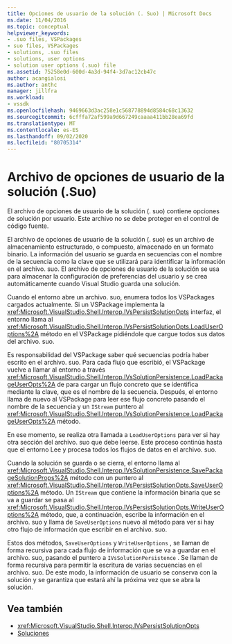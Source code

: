 ```yaml
---
title: Opciones de usuario de la solución (. Suo) | Microsoft Docs
ms.date: 11/04/2016
ms.topic: conceptual
helpviewer_keywords:
- .suo files, VSPackages
- suo files, VSPackages
- solutions, .suo files
- solutions, user options
- solution user options (.suo) file
ms.assetid: 75258e0d-600d-4a3d-94f4-3d7ac12cb47c
author: acangialosi
ms.author: anthc
manager: jillfra
ms.workload:
- vssdk
ms.openlocfilehash: 9469663d3ac258e1c568778894d8584c68c13632
ms.sourcegitcommit: 6cfffa72af599a9d667249caaaa411bb28ea69fd
ms.translationtype: MT
ms.contentlocale: es-ES
ms.lasthandoff: 09/02/2020
ms.locfileid: "80705314"
---
```

# <a name="solution-user-options-suo-file"></a>Archivo de opciones de usuario de la solución (.Suo)
El archivo de opciones de usuario de la solución (. suo) contiene opciones de solución por usuario. Este archivo no se debe proteger en el control de código fuente.

 El archivo de opciones de usuario de la solución (. suo) es un archivo de almacenamiento estructurado, o compuesto, almacenado en un formato binario. La información del usuario se guarda en secuencias con el nombre de la secuencia como la clave que se utilizará para identificar la información en el archivo. suo. El archivo de opciones de usuario de la solución se usa para almacenar la configuración de preferencias del usuario y se crea automáticamente cuando Visual Studio guarda una solución.

 Cuando el entorno abre un archivo. suo, enumera todos los VSPackages cargados actualmente. Si un VSPackage implementa la <xref:Microsoft.VisualStudio.Shell.Interop.IVsPersistSolutionOpts> interfaz, el entorno llama al <xref:Microsoft.VisualStudio.Shell.Interop.IVsPersistSolutionOpts.LoadUserOptions%2A> método en el VSPackage pidiéndole que cargue todos sus datos del archivo. suo.

 Es responsabilidad del VSPackage saber qué secuencias podría haber escrito en el archivo. suo. Para cada flujo que escribió, el VSPackage vuelve a llamar al entorno a través <xref:Microsoft.VisualStudio.Shell.Interop.IVsSolutionPersistence.LoadPackageUserOpts%2A> de para cargar un flujo concreto que se identifica mediante la clave, que es el nombre de la secuencia. Después, el entorno llama de nuevo al VSPackage para leer ese flujo concreto pasando el nombre de la secuencia y un `IStream` puntero al <xref:Microsoft.VisualStudio.Shell.Interop.IVsSolutionPersistence.LoadPackageUserOpts%2A> método.

 En ese momento, se realiza otra llamada a `LoadUserOptions` para ver si hay otra sección del archivo. suo que debe leerse. Este proceso continúa hasta que el entorno Lee y procesa todos los flujos de datos en el archivo. suo.

 Cuando la solución se guarda o se cierra, el entorno llama al <xref:Microsoft.VisualStudio.Shell.Interop.IVsSolutionPersistence.SavePackageSolutionProps%2A> método con un puntero al <xref:Microsoft.VisualStudio.Shell.Interop.IVsPersistSolutionOpts.SaveUserOptions%2A> método. Un `IStream` que contiene la información binaria que se va a guardar se pasa al <xref:Microsoft.VisualStudio.Shell.Interop.IVsPersistSolutionOpts.WriteUserOptions%2A> método, que, a continuación, escribe la información en el archivo. suo y llama de `SaveUserOptions` nuevo al método para ver si hay otro flujo de información que escribir en el archivo. suo.

 Estos dos métodos, `SaveUserOptions` y `WriteUserOptions` , se llaman de forma recursiva para cada flujo de información que se va a guardar en el archivo. suo, pasando el puntero a `IVsSolutionPersistence` . Se llaman de forma recursiva para permitir la escritura de varias secuencias en el archivo. suo. De este modo, la información de usuario se conserva con la solución y se garantiza que estará ahí la próxima vez que se abra la solución.

## <a name="see-also"></a>Vea también
- <xref:Microsoft.VisualStudio.Shell.Interop.IVsPersistSolutionOpts>
- [Soluciones](../../extensibility/internals/solutions-overview.md)
